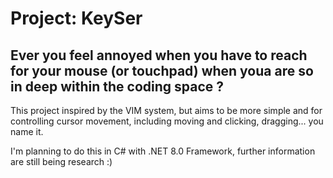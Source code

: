 # Project: KeySer

## Ever you feel annoyed when you have to reach for your mouse (or touchpad) when youa are so in deep within the coding space ?

This project inspired by the VIM system, but aims to be more simple and for controlling cursor movement, including moving and clicking, dragging... you name it.

I'm planning to do this in C# with .NET 8.0 Framework, further information are still being research :)
